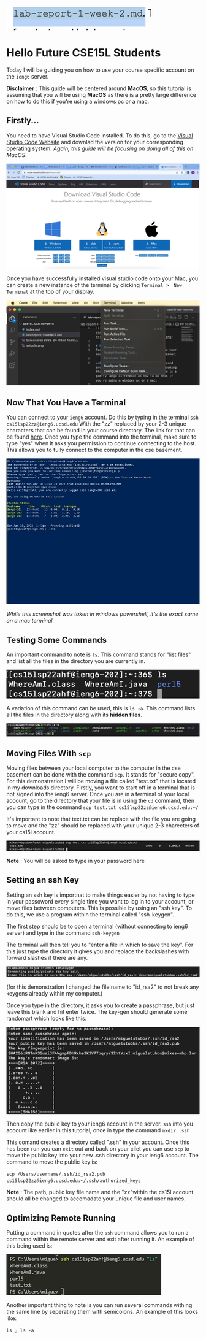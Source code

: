 ![Image](https://github.com/mstubbs1/cse15l-lab-reports/blob/main/Screenshot%202022-04-08%20at%2015.02.44.png)

# Hello Future CSE15L Students 
Today I will be guiding you on how to use your course specific account on the `ieng6` server.

**Disclaimer** : This guide will be centered around **MacOS**, so this tutorial is assuming that you will be using **MacOS** as there is a pretty large difference on how to do this if you're using a windows pc or a mac.

## Firstly... 
You need to have Visual Studio Code installed. To do this, go to the [Visual Studio Code Website](https://code.visualstudio.com/download) and downlad the version for your corresponding operating system. *Again, this guide will be focusing on doing all of this on MacOS*. 

![Image](https://github.com/mstubbs1/cse15l-lab-reports/blob/main/vstudio.png)

Once you have successfully installed visual studio code onto your Mac, you can create a new instance of the terminal by clicking `Terminal `> ` New Terminal` at the top of your display.

![Image](https://github.com/mstubbs1/cse15l-lab-reports/blob/main/terminal.png)

## Now That You Have a Terminal

You can connect to your `ieng6` account. Do this by typing in the terminal `ssh cs15lsp22zz@ieng6.ucsd.edu` With the "zz" replaced by your 2-3 unique  characters that can be found in your course directory. The link for that can be found [here](https://sdacs.ucsd.edu/~icc/index.php). Once you type the command into the terminal, make sure to type "yes" when it asks you permission to continue connecting to the host. This allows you to fully connect to the computer in the cse basement.

![Image](https://github.com/mstubbs1/cse15l-lab-reports/blob/main/sign.jpg)

*While this screenshot was taken in windows powershell, it's the exact same on a mac terminal.*

## Testing Some Commands 

An important command to note is `ls`. This command stands for "list files" and list all the files in the directory you are currently in.

![Image](https://github.com/mstubbs1/cse15l-lab-reports/blob/main/ls.png)

A variation of this command can be used, this is `ls -a`. This command lists all the files in the directory along with its **hidden files**.

![Image](https://github.com/mstubbs1/cse15l-lab-reports/blob/main/ls-a.png)

## Moving Files With `scp` 

Moving files between your local computer to the computer in the cse basement can be done with the command `scp`. It stands for "secure copy". For this demonstration I will be moving a file called "test.txt" that is located in my downloads directory. Firstly, you want to start off in a terminal that is not signed into the ieng6 server. Once you are in a terminal of your local account, go to the directory that your file is in using the `cd` command, then you can type in the command `scp test.txt cs15lsp22zz@ieng6.ucsd.edu:~/`

It's important to note that text.txt can be replace with the file you are going to move and the "zz" should be replaced with your unique 2-3 charecters of your cs15l account. 

![Image](https://github.com/mstubbs1/cse15l-lab-reports/blob/main/scp.png)

**Note** : You will be asked to type in your password here

## Setting an ssh Key 

Setting an ssh key is importnat to make things easier by not having to type in your passoword every single time you want to log in to your account, or move files between computers. This is possible by using an "ssh key". To do this, we use a program within the terminal called "ssh-keygen".

The first step should be to open a terminal (without connecting to ieng6 server) and type in the command `ssh-keygen`

The terminal will then tell you to "enter a file in which to save the key". For this just type the directory it gives you and replace the backslashes with forward slashes if there are any. 

![Image](https://github.com/mstubbs1/cse15l-lab-reports/blob/main/keygen.png)

(for this demonstration I changed the file name to "id_rsa2" to not break any keygens already within my computer.)

Once you type in the directory, it asks you to create a passphrase, but just leave this blank and hit enter twice. The key-gen should generate some randomart which looks like this: 

![Image](https://github.com/mstubbs1/cse15l-lab-reports/blob/main/keygen2.png)

Then copy the public key to your ieng6 account in the server. `ssh` into you account like earlier in this tutorial, once in type the command `mkdir .ssh`

 This comand creates a directory called ".ssh" in your account. Once this has been run you can `exit` out and back on your cliet you can use `scp` to move the public key into your new .ssh directory in your ieng6 account. The command to move the public key is:  
 
 `scp /Users/username/.ssh/id_rsa2.pub cs15lsp22zz@ieng6.ucsd.edu:~/.ssh/authorized_keys`

 **Note** : The path, public key file name and the "zz"within the cs15l account should all be changed to accomadate your unique file and user names. 

## Optimizing Remote Running

Putting a command in quotes after the `ssh` command allows you to run a command within the remote server and exit after running it. An example of this being used is: 

![Image](https://github.com/mstubbs1/cse15l-lab-reports/blob/main/sshquote.jpg)

Another important thing to note is you can run several commands withing the same line by seperating them with semicolons. An example of this looks like: 

`ls ; ls -a `












